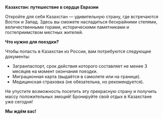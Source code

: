 **Казахстан: путешествие в сердце Евразии**

Откройте для себя Казахстан — удивительную страну, где встречаются Восток и Запад. Здесь вы сможете насладиться бескрайними степями, величественными горами, историческими памятниками и гостеприимством местных жителей.

**Что нужно для поездки?**

Чтобы попасть в Казахстан из России, вам потребуются следующие документы:
* Загранпаспорт, срок действия которого составляет не менее 3 месяцев на момент окончания поездки.
* Миграционная карта (выдаётся в самолете или на границе).
* Медицинская страховка (не обязательна, но рекомендуется).

Не упустите возможность посетить эту прекрасную страну и получить массу положительных эмоций! Бронируйте свой отдых в Казахстане уже сегодня!

**Мы ждём вас!**